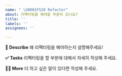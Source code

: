 ```yaml
---
name: " \U0001F528 Refactor"
about: 리팩터링을 해야할 부분이 있나요?
title: ''
labels: ''
assignees: ''

---
```


**🔨 Describe**
왜 리팩터링을 해야하는지 설명해주세요!

**✅ Tasks**
리팩터링을 할 부분에 대해서 자세히 작성해 주세요.

**🙋🏻 More**
더 하고 싶은 말이 있다면 작성해 주세요.
